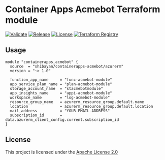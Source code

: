 # Container Apps Acmebot Terraform module

[![Validate](https://github.com/shibayan/terraform-azurerm-containerapps-acmebot/actions/workflows/validate.yml/badge.svg)](https://github.com/shibayan/terraform-azurerm-containerapps-acmebot/actions/workflows/validate.yml)
[![Release](https://badgen.net/github/release/shibayan/terraform-azurerm-containerapps-acmebot)](https://github.com/shibayan/terraform-azurerm-containerapps-acmebot/releases/latest)
[![License](https://badgen.net/github/license/shibayan/terraform-azurerm-containerapps-acmebot)](https://github.com/shibayan/terraform-azurerm-containerapps-acmebot/blob/master/LICENSE)
[![Terraform Registry](https://badgen.net/badge/terraform/registry/5c4ee5)](https://registry.terraform.io/modules/shibayan/containerapps-acmebot/azurerm/latest)

## Usage

```hcl
module "containerapps_acmebot" {
  source  = "shibayan/containerapps-acmebot/azurerm"
  version = "~> 1.0"

  function_app_name     = "func-acmebot-module"
  app_service_plan_name = "plan-acmebot-module"
  storage_account_name  = "stacmebotmodule"
  app_insights_name     = "appi-acmebot-module"
  workspace_name        = "log-acmebot-module"
  resource_group_name   = azurerm_resource_group.default.name
  location              = azurerm_resource_group.default.location
  mail_address          = "YOUR-EMAIL-ADDRESS"
  subscription_id       = data.azurerm_client_config.current.subscription_id
}
```

## License

This project is licensed under the [Apache License 2.0](https://github.com/shibayan/terraform-azurerm-containerapps-acmebot/blob/master/LICENSE)
